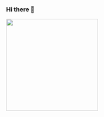 ### Hi there 👋
<!-- ![](https://c.tenor.com/3bTxZ4HdrysAAAAC/pixels-neon.gif =250x250)-->
<img src="https://c.tenor.com/3bTxZ4HdrysAAAAC/pixels-neon.gif" width="250" height="250"/>

<!--
**debjit20504/debjit20504** is a ✨ _special_ ✨ repository because its `README.md` (this file) appears on your GitHub profile.

Here are some ideas to get you started:

- 🔭 I’m currently working on ...
- 🌱 I’m currently learning ...
- 👯 I’m looking to collaborate on ...
- 🤔 I’m looking for help with ...
- 💬 Ask me about ...
- 📫 How to reach me: ...
- 😄 Pronouns: ...
- ⚡ Fun fact: ...
-->
